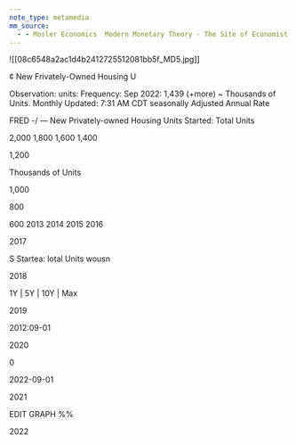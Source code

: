 ```yaml
---
note_type: metamedia
mm_source:
  - - Mosler Economics  Modern Monetary Theory - The Site of Economist Warren MoslerMosler Economics  Modern Monetary Theory  The Site of Economist Warren Mosler.md
---
```


![[08c6548a2ac1d4b2412725512081bb5f_MD5.jpg]]

¢ New Frivately-Owned Housing U

Observation: units: Frequency:
Sep 2022: 1,439 (+more) ~ Thousands of Units. Monthly
Updated: 7:31 AM CDT seasonally Adjusted Annual Rate

FRED -/ — New Privately-owned Housing Units Started: Total Units

2,000
1,800
1,600
1,400

1,200

Thousands of Units

1,000

800

600
2013 2014 2015 2016

2017

S Startea: lotal Units wousn

2018

1Y | 5Y | 10Y | Max

2019

2012:09-01

2020

0

2022-09-01

2021

EDIT GRAPH %%

2022

